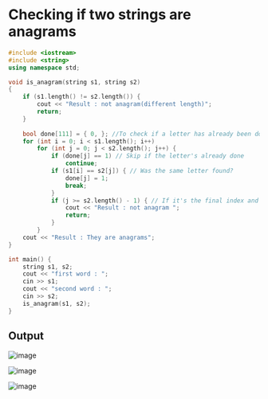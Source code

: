 # Checking if two strings are anagrams

~~~c++
#include <iostream>
#include <string>
using namespace std;

void is_anagram(string s1, string s2)
{
	if (s1.length() != s2.length()) {
		cout << "Result : not anagram(different length)";
		return;
	}
	
	bool done[111] = { 0, }; //To check if a letter has already been done
	for (int i = 0; i < s1.length(); i++)
		for (int j = 0; j < s2.length(); j++) {
			if (done[j] == 1) // Skip if the letter's already done
				continue;
			if (s1[i] == s2[j]) { // Was the same letter found?
				done[j] = 1;
				break;
			}
			if (j >= s2.length() - 1) { // If it's the final index and both letters are diferent, not anagram.
				cout << "Result : not anagram ";
				return;
			}
		}
	cout << "Result : They are anagrams";
}

int main() {
	string s1, s2;
	cout << "first word : ";
	cin >> s1;
	cout << "second word : ";
	cin >> s2;
	is_anagram(s1, s2);
}
~~~

## Output
![image](https://user-images.githubusercontent.com/67142421/149676597-2b8f3d83-602c-46ee-a141-4ba5953e79e7.png)

![image](https://user-images.githubusercontent.com/67142421/149676623-db1474b1-7616-4850-a829-fa24ab360c73.png)

![image](https://user-images.githubusercontent.com/67142421/149676635-26d8762b-ca47-4100-86a0-9992cb6cacca.png)

